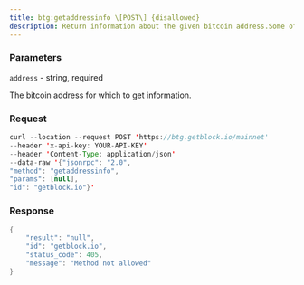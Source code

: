 ```yaml
---
title: btg:getaddressinfo \[POST\] {disallowed}
description: Return information about the given bitcoin address.Some of the information will only be present if the address is in theactive wallet.
---
```


### Parameters


`address` - string, required

The bitcoin address for which to get information.

### Request

``` java
curl --location --request POST 'https://btg.getblock.io/mainnet' 
--header 'x-api-key: YOUR-API-KEY' 
--header 'Content-Type: application/json' 
--data-raw '{"jsonrpc": "2.0",
"method": "getaddressinfo",
"params": [null],
"id": "getblock.io"}'
```

###  Response

``` java
{
    "result": "null",
    "id": "getblock.io",
    "status_code": 405,
    "message": "Method not allowed"
}
```

